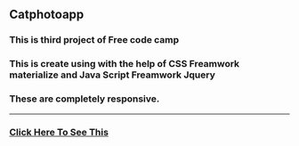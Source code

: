 ## Catphotoapp

### This is third project of Free code camp 
### This is create using with the help of CSS Freamwork materialize and Java Script Freamwork Jquery 
### These are completely responsive.

<hr>

### [Click Here To See This](https://subratgoogle.github.io/Cat-Photo-App/)
